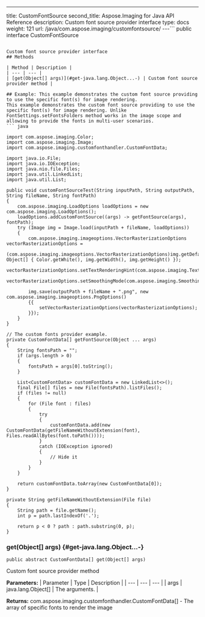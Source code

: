 ---
title: CustomFontSource
second_title: Aspose.Imaging for Java API Reference
description: Custom font source provider interface
type: docs
weight: 121
url: /java/com.aspose.imaging/customfontsource/
---```
public interface CustomFontSource
```

Custom font source provider interface
## Methods

| Method | Description |
| --- | --- |
| [get(Object[] args)](#get-java.lang.Object...-) | Custom font source provider method |

## Example: This example demonstrates the custom font source providing to use the specific font(s) for image rendering.
This example demonstrates the custom font source providing to use the specific font(s) for image rendering. Unlike FontSettings.setFontsFolders method works in the image scope and allowing to provide the fonts in multi-user scenarios.
``` java
            
import com.aspose.imaging.Color;
import com.aspose.imaging.Image;
import com.aspose.imaging.customfonthandler.CustomFontData;

import java.io.File;
import java.io.IOException;
import java.nio.file.Files;
import java.util.LinkedList;
import java.util.List;
            
public void customFontSourceTest(String inputPath, String outputPath, String fileName, String fontPath)
{
    com.aspose.imaging.LoadOptions loadOptions = new com.aspose.imaging.LoadOptions();
    loadOptions.addCustomFontSource((args) -> getFontSource(args), fontPath);
    try (Image img = Image.load(inputPath + fileName, loadOptions))
    {
        com.aspose.imaging.imageoptions.VectorRasterizationOptions vectorRasterizationOptions =
                (com.aspose.imaging.imageoptions.VectorRasterizationOptions)img.getDefaultOptions(new Object[] { Color.getWhite(), img.getWidth(), img.getHeight() });
        vectorRasterizationOptions.setTextRenderingHint(com.aspose.imaging.TextRenderingHint.SingleBitPerPixel);
        vectorRasterizationOptions.setSmoothingMode(com.aspose.imaging.SmoothingMode.None);

        img.save(outputPath + fileName + ".png", new com.aspose.imaging.imageoptions.PngOptions()
        {{
            setVectorRasterizationOptions(vectorRasterizationOptions);
        }});
    }
}

// The custom fonts provider example. 
private CustomFontData[] getFontSource(Object ... args)
{
    String fontsPath = "";
    if (args.length > 0)
    {
        fontsPath = args[0].toString();
    }

    List<CustomFontData> customFontData = new LinkedList<>();
    final File[] files = new File(fontsPath).listFiles();
    if (files != null)
    {
        for (File font : files)
        {
            try
            {
                customFontData.add(new CustomFontData(getFileNameWithoutExtension(font), Files.readAllBytes(font.toPath())));
            }
            catch (IOException ignored)
            {
                // Hide it
            }
        }
    }

    return customFontData.toArray(new CustomFontData[0]);
}

private String getFileNameWithoutExtension(File file)
{
    String path = file.getName();
    int p = path.lastIndexOf('.');

    return p < 0 ? path : path.substring(0, p);
}
```

### get(Object[] args) {#get-java.lang.Object...-}
```
public abstract CustomFontData[] get(Object[] args)
```


Custom font source provider method

**Parameters:**
| Parameter | Type | Description |
| --- | --- | --- |
| args | java.lang.Object[] | The arguments. |

**Returns:**
com.aspose.imaging.customfonthandler.CustomFontData[] - The array of specific fonts to render the image
